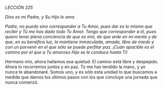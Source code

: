 *LECCIÓN 225*

*Dios es mi Padre, y Su Hijo lo ama.*

_Padre, no puedo sino corresponder a Tu Amor, pues dar es lo mismo que recibir y Tú me has dado todo Tu Amor. Tengo que corresponder a él, pues quiero tener plena conciencia de que es mío, de que arde en mi mente y de que, en su benéfica luz, la mantiene inmaculada, amada, libre de miedo y con un porvenir en el que sólo se puede perfilar paz. ¡Cuán apacible es el camino por el que a Tu amoroso Hijo se le conduce hasta Ti!_

Hermano mío, ahora hallamos esa quietud. El camino está libre y despejado. Ahora lo recorremos juntos y en paz. Tú me has tendido la mano, y yo nunca te abandonaré. Somos uno, y es sólo esta unidad lo que buscamos a medida que damos los últimos pasos con los que concluye una jornada que nunca comenzó.